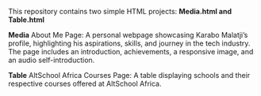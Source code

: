 This repository contains two simple HTML projects: **Media.html and Table.html**

**Media**
About Me Page: A personal webpage showcasing Karabo Malatji’s profile, highlighting his aspirations, skills, and journey in the tech industry.
The page includes an introduction, achievements, a responsive image, and an audio self-introduction.

**Table**
AltSchool Africa Courses Page: A table displaying schools and their respective courses offered at AltSchool Africa.
